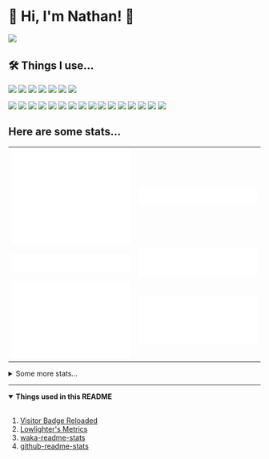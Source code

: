 # 👋 Hi, I'm Nathan! 👋
<!--<img src="https://i.ibb.co/sg1PbY6/veI5xzMF.gif">-->
<!--<h1><img src="https://emojis.slackmojis.com/emojis/images/1562883039/5948/bongo_blob.gif?1562883039" width="30"> <img src="https://emojis.slackmojis.com/emojis/images/1563480763/5999/meow_party.gif?1563480763" width="30"> <img src="https://emojis.slackmojis.com/emojis/images/1547582922/5197/party_blob.gif?1547582922" width="45"> I'm Nathan~! <img src="https://emojis.slackmojis.com/emojis/images/1547582922/5197/party_blob.gif?1547582922" width="45"> <img src="https://emojis.slackmojis.com/emojis/images/1563480763/5999/meow_party.gif?1563480763" width="30"> <img src="https://emojis.slackmojis.com/emojis/images/1536351075/4595/blob-turtle.gif?1536351075" width="35"><h1>-->

[![](https://visitor-badge-reloaded.herokuapp.com/badge?page_id=nathan13888-visitor-badge-reloaded&color=BB7E8F&lcolor=&style=for-the-badge&logo=Github&logoColor=white&custom=CNT%20Visitors&text=&color=ffffff&cache=on)](https://github.com/Nathan13888/VisitorBadgeReloaded)

## 🛠 Things I use...

[![](https://img.shields.io/badge/OS-Arch-1793D1?labelColor=111111&style=flat-square&logo=arch-linux&logoColor=white)](https://archlinux.org/)
[![](https://img.shields.io/badge/OS-Artix-10A0CC?labelColor=111111&style=flat-square&logo=artix-linux&logoColor=white)](https://artixlinux.org/)
[![](https://img.shields.io/badge/Server_OS-Debian-A81D33?labelColor=111111&style=flat-square&logo=debian&logoColor=white)](https://www.debian.org/)
[![](https://img.shields.io/badge/Server_OS-Alpine-0D597F?labelColor=111111&style=flat-square&logo=alpine-linux&logoColor=white)](https://alpinelinux.org/)
[![](https://img.shields.io/badge/Editor-VS_Code_Insiders-24bfa5?labelColor=111111&style=flat-square&logo=visual-studio-code&logoColor=white)](https://code.visualstudio.com/)
[![](https://img.shields.io/badge/Editor-Neovim-57A143?labelColor=111111&style=flat-square&logo=neovim&logoColor=white)](https://github.com/neovim/neovim)
[![](https://img.shields.io/badge/Browser-Firefox_Nightly-524dc3?labelColor=111111&style=flat-square&logo=firefox-browser&logoColor=white)](https://www.mozilla.org/en-US/firefox/new/)

[![](https://img.shields.io/badge/Emulator-Alacritty-F46D01?labelColor=111111&style=flat-square&logo=alacritty&logoColor=white)](https://github.com/alacritty/alacritty)
[![](https://img.shields.io/badge/Terminal-ZSH-4EAA25?labelColor=111111&style=flat-square&logo=gnu-bash&logoColor=white)](https://github.com/ohmyzsh/ohmyzsh)
[![](https://img.shields.io/badge/Messaging-Discord-7289da?labelColor=111111&style=flat-square&logo=discord&logoColor=white)](https://discord.com)
[![](https://img.shields.io/badge/Messaging-Signal-2592E9?labelColor=111111&style=flat-square&logo=signal&logoColor=white)](https://www.signal.org/)
![](https://img.shields.io/badge/-C++-00599C?style=flat-square&logo=c%2B%2B&logoColor=white)
![](https://img.shields.io/badge/-Go-00ADD8?style=flat-square&logo=go&logoColor=white)
![](https://img.shields.io/badge/-Java-007396?style=flat-square&logo=java&logoColor=white)
![](https://img.shields.io/badge/-Javascript-F7DF1E?style=flat-square&logo=javascript&logoColor=white)
![](https://img.shields.io/badge/-Typescript-007ACC?style=flat-square&logo=typescript&logoColor=white)
![](https://img.shields.io/badge/-Git-F05032?style=flat-square&logo=git&logoColor=white)
![](https://img.shields.io/badge/-NPM-CB3837?style=flat-square&logo=npm&logoColor=white)
![](https://img.shields.io/badge/-Angular-DD0031?style=flat-square&logo=angular&logoColor=white)
![](https://img.shields.io/badge/-Docker-46a2f1?style=flat-square&logo=docker&logoColor=white)
![](https://img.shields.io/badge/-Kubernetes-326CE5?style=flat-square&logo=kubernetes&logoColor=white)
![](https://img.shields.io/badge/-ESLint-4B32C3?style=flat-square&logo=eslint&logoColor=white)
![](https://img.shields.io/badge/-Markdown-000000?style=flat-square&logo=markdown&logoColor=white)

<!--![](https://img.shields.io/badge/-Heroku-430098?style=flat-square&logo=heroku&logoColor=white)
![](https://img.shields.io/badge/-Netlify-00C7B7?style=flat-square&logo=netlify&logoColor=white)
![](https://img.shields.io/badge/-Digital_Ocean-0080FF?style=flat-square&logo=digitalocean&logoColor=white)
![](https://img.shields.io/badge/-MongoDB-13aa52?style=flat-square&logo=mongodb&logoColor=white)-->

## Here are some stats...

<table>
  <tr>
    <td align="center">
      <img src="https://github.com/Nathan13888/Nathan13888/blob/master/metrics.classic.svg">
    </td>
    <td align="center">
      <img src="https://github.com/Nathan13888/Nathan13888/blob/master/metrics.plugin.achievements.svg">
    </td>
  </tr>
  <tr>
    <td align="center">
      <img src="https://github.com/Nathan13888/Nathan13888/blob/master/metrics.plugin.languages.svg">
    </td>
    <td align="center">
      <img src="https://github.com/Nathan13888/Nathan13888/blob/master/metrics.plugin.reactions.svg">
    </td>
  </tr>
  <tr>
    <td align="center">
      <img src="https://github.com/Nathan13888/Nathan13888/blob/master/metrics.plugin.wakatime.svg">
    </td>
    <td align="center">
      <img src="https://github.com/Nathan13888/Nathan13888/blob/master/metrics.plugin.isocalendar.svg">
    </td
  </tr>
</table>

<!-- <p align="center"></p> -->
  
<details>
  <summary>Some more stats...</summary>
  <br>
  
<p align="center">
<!-- Profile Stats -->
  <img src="https://github-readme-stats.vercel.app/api?username=Nathan13888&show_icons=true&hide=stars&count_private=true&include_all_commits=true&hide_border=true&bg_color=282a36&title_color=fdaaaa&text_color=fdaaaa&icon_color=fdaaaa">
<!-- Github Top Languages -->
  <img src="https://github-readme-stats.vercel.app/api/top-langs/?username=Nathan13888&langs_count=8&layout=compact&hide_border=true&bg_color=282a36&title_color=fdaaaa&text_color=ffffff&icon_color=fdaaaa">
<!-- Waka Weekly Languages-->
  <img src="https://github-readme-stats.vercel.app/api/wakatime?username=Nathan13888&langs_count=8&hide_border=true&bg_color=282a36&title_color=fdaaaa&text_color=fdaaaa&icon_color=fdaaaa">
</p>

</details>

<!--START_SECTION:waka-->
<!--END_SECTION:waka-->

---

<details open>
  <summary><b>Things used in this README</b></summary>
  <br>
  <ol>
    <li>
      <a href="https://github.com/Nathan13888/VisitorBadgeReloaded">Visitor Badge Reloaded</a>
    </li>
    <li>
      <a href="https://github.com/lowlighter/metrics">Lowlighter's Metrics</a>
    </li>
    <li>
      <a href="https://github.com/anmol098/waka-readme-stats">waka-readme-stats</a>
    </li>
    <li>
      <a href="https://github.com/anuraghazra/github-readme-stats">github-readme-stats</a>
    </li>
  </ol>
</details>
